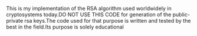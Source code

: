 This is my implementation of the RSA algorithm used worldwidely
in cryptosystems today.DO NOT USE THIS CODE for 
generation of the public-private rsa keys.The code used for that
purpose is written and tested by the best in the field.Its 
purpose is solely educational

 
